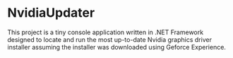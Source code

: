 # NvidiaUpdater

This project is a tiny console application written in .NET Framework designed to locate and run the most up-to-date Nvidia graphics driver installer assuming the installer was downloaded using Geforce Experience.
